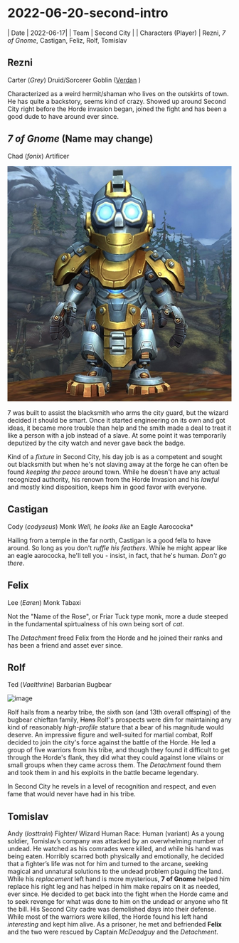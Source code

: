 
# 2022-06-20-second-intro
| Date | 2022-06-17|
| Team     | Second City   |
| Characters (Player)     | Rezni, *7 of Gnome*, Castigan, Feliz, Rolf, Tomislav


## Rezni
Carter (*Grey*)
Druid/Sorcerer
Goblin ([Verdan](https://www.dndbeyond.com/races/169862-verdan) )

Characterized as a weird hermit/shaman who lives on the outskirts of town. He has quite a backstory, seems kind of crazy.
Showed up around Second City right before the Horde invasion began, joined the fight and has been a good dude to have around ever since.

## *7 of Gnome* (Name may change)
Chad (*fonix*)
Artificer

![image](https://github.com/gregofgreg5/magick-ink2020/blob/main/images/seven-of-gnome.jpg)


7 was built to assist the blacksmith who arms the city guard, but the wizard decided it should be smart. Once it started engineering on its own and got ideas, it became more trouble than help and the smith made a deal to treat it like a person with a job instead of a slave. At some point it was temporarily deputized by the city watch and never gave back the badge.

Kind of a *fixture* in Second City, his day job is as a competent and sought out blacksmith but when he's not slaving away at the forge he can often be found *keeping the peace* around town. While he doesn't have any actual recognized authority, his renown from the Horde Invasion and his *lawful* and mostly kind disposition, keeps him in good favor with everyone.

## Castigan
Cody (*codyseus*)
Monk
*Well, he looks like* an Eagle Aarococka*

Hailing from a temple in the far north, Castigan is a good fella to have around. So long as you don't *ruffle his feathers*. While he might appear like an eagle aarococka, he'll tell you - insist, in fact, that he's human. *Don't go there*.

## Felix
Lee (*Earen*)
Monk 
Tabaxi

Not the "Name of the Rose", or Friar Tuck type monk, more a dude steeped in the fundamental spirtualness of his own being sort of *cat*.

The *Detachment* freed Felix from the Horde and he joined their ranks and has been a friend and asset ever since.

## Rolf
Ted (*Vaelthrine*)
Barbarian
Bugbear

![image](https://media.discordapp.net/attachments/758762170938163261/987586404034953217/Hrolk.webp?width=403&height=468)

Rolf hails from a nearby tribe, the sixth son (and 13th overall offsping) of the bugbear chieftan family, ~~Hans~~ Rolf's prospects were dim for maintaining any kind of reasonably *high-profile* stature that a bear of his magnitude would deserve. An impressive figure and well-suited for martial combat, Rolf decided to join the city's force against the battle of the Horde. He led a group of five warriors from his tribe, and though they found it difficult to get through the Horde's flank, they did what they could against lone vilains or small groups when they came across them. The *Detachment* found them and took them in and his exploits in the battle became legendary.

In Second City he revels in a level of recognition and respect, and even fame that would never have had in his tribe. 

## Tomislav
Andy (*losttrain*)
Fighter/ Wizard
Human
Race: Human (variant)
As a young soldier, Tomislav’s company was attacked by an overwhelming number of undead. He watched as his comrades were killed, and while his hand was being eaten. Horribly scarred both physically and emotionally, he decided that a fighter’s life was not for him and turned to the arcane, seeking magical and unnatural solutions to the undead problem plaguing the land. While his *replacement* left hand is more mysterious, **7 of Gnome** helped him replace his right leg and has helped in him make repairs on it as needed, ever since. He decided to get back into the fight when the Horde came and to seek revenge for what was done to him on the undead or anyone who fit the bill. His Second City cadre was demolished days into their defense. While most of the warriors were killed, the Horde found his left hand *interesting* and kept him alive. As a prisoner, he met and befriended **Felix** and the two were rescued by Captain *McDeadguy* and the *Detachment*.
